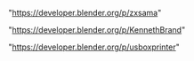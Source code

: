 "https://developer.blender.org/p/zxsama"

"https://developer.blender.org/p/KennethBrand"

 
"https://developer.blender.org/p/usboxprinter"


 
